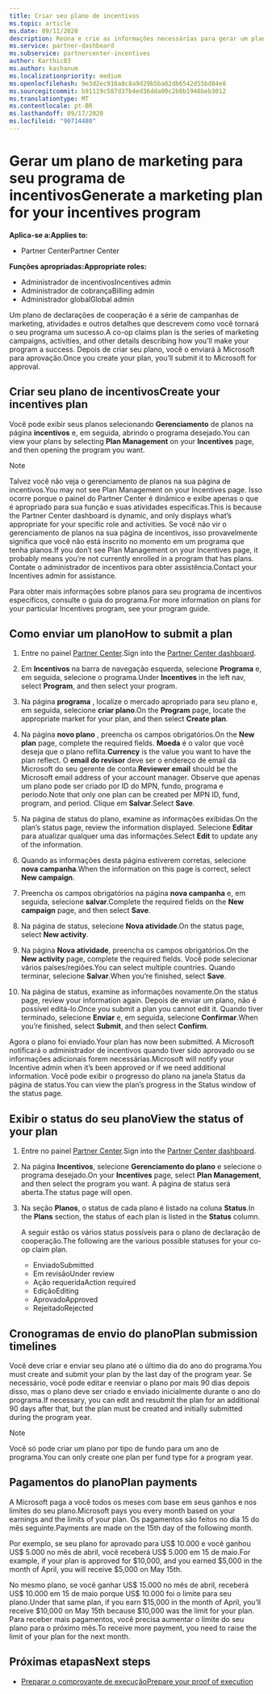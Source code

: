 ```yaml
---
title: Criar seu plano de incentivos
ms.topic: article
ms.date: 09/11/2020
description: Reúna e crie as informações necessárias para gerar um plano de marketing bem-sucedido para seu programa de incentivos.
ms.service: partner-dashboard
ms.subservice: partnercenter-incentives
author: Karthic83
ms.author: kashanum
ms.localizationpriority: medium
ms.openlocfilehash: 9e3d2ec916a8c8a9d29b5ba82db6542d55bd84e8
ms.sourcegitcommit: b91119c587d37b4ed36dda00c2b0b1946beb3012
ms.translationtype: MT
ms.contentlocale: pt-BR
ms.lasthandoff: 09/17/2020
ms.locfileid: "90714480"
---
```

# <a name="generate-a-marketing-plan-for-your-incentives-program"></a><span data-ttu-id="a7d94-103">Gerar um plano de marketing para seu programa de incentivos</span><span class="sxs-lookup"><span data-stu-id="a7d94-103">Generate a marketing plan for your incentives program</span></span>

<span data-ttu-id="a7d94-104">**Aplica-se a:**</span><span class="sxs-lookup"><span data-stu-id="a7d94-104">**Applies to:**</span></span>

- <span data-ttu-id="a7d94-105">Partner Center</span><span class="sxs-lookup"><span data-stu-id="a7d94-105">Partner Center</span></span>

<span data-ttu-id="a7d94-106">**Funções apropriadas:**</span><span class="sxs-lookup"><span data-stu-id="a7d94-106">**Appropriate roles:**</span></span>

- <span data-ttu-id="a7d94-107">Administrador de incentivos</span><span class="sxs-lookup"><span data-stu-id="a7d94-107">Incentives admin</span></span>
- <span data-ttu-id="a7d94-108">Administrador de cobrança</span><span class="sxs-lookup"><span data-stu-id="a7d94-108">Billing admin</span></span>
- <span data-ttu-id="a7d94-109">Administrador global</span><span class="sxs-lookup"><span data-stu-id="a7d94-109">Global admin</span></span>

<span data-ttu-id="a7d94-110">Um plano de declarações de cooperação é a série de campanhas de marketing, atividades e outros detalhes que descrevem como você tornará o seu programa um sucesso.</span><span class="sxs-lookup"><span data-stu-id="a7d94-110">A co-op claims plan is the series of marketing campaigns, activities, and other details describing how you’ll make your program a success.</span></span> <span data-ttu-id="a7d94-111">Depois de criar seu plano, você o enviará à Microsoft para aprovação.</span><span class="sxs-lookup"><span data-stu-id="a7d94-111">Once you create your plan, you’ll submit it to Microsoft for approval.</span></span>

## <a name="create-your-incentives-plan"></a><span data-ttu-id="a7d94-112">Criar seu plano de incentivos</span><span class="sxs-lookup"><span data-stu-id="a7d94-112">Create your incentives plan</span></span>

<span data-ttu-id="a7d94-113">Você pode exibir seus planos selecionando **Gerenciamento** de planos na página **incentivos** e, em seguida, abrindo o programa desejado.</span><span class="sxs-lookup"><span data-stu-id="a7d94-113">You can view your plans by selecting **Plan Management** on your **Incentives** page, and then opening the program you want.</span></span>

>[!NOTE]
><span data-ttu-id="a7d94-114">Talvez você não veja o gerenciamento de planos na sua página de incentivos.</span><span class="sxs-lookup"><span data-stu-id="a7d94-114">You may not see Plan Management on your Incentives page.</span></span> <span data-ttu-id="a7d94-115">Isso ocorre porque o painel do Partner Center é dinâmico e exibe apenas o que é apropriado para sua função e suas atividades específicas.</span><span class="sxs-lookup"><span data-stu-id="a7d94-115">This is because the Partner Center dashboard is dynamic, and only displays what’s appropriate for your specific role and activities.</span></span> <span data-ttu-id="a7d94-116">Se você não vir o gerenciamento de planos na sua página de incentivos, isso provavelmente significa que você não está inscrito no momento em um programa que tenha planos.</span><span class="sxs-lookup"><span data-stu-id="a7d94-116">If you don’t see Plan Management on your Incentives page, it probably means you’re not currently enrolled in a program that has plans.</span></span> <span data-ttu-id="a7d94-117">Contate o administrador de incentivos para obter assistência.</span><span class="sxs-lookup"><span data-stu-id="a7d94-117">Contact your Incentives admin for assistance.</span></span>

<span data-ttu-id="a7d94-118">Para obter mais informações sobre planos para seu programa de incentivos específicos, consulte o guia do programa.</span><span class="sxs-lookup"><span data-stu-id="a7d94-118">For more information on plans for your particular Incentives program, see your program guide.</span></span>

## <a name="how-to-submit-a-plan"></a><span data-ttu-id="a7d94-119">Como enviar um plano</span><span class="sxs-lookup"><span data-stu-id="a7d94-119">How to submit a plan</span></span>

1. <span data-ttu-id="a7d94-120">Entre no painel [Partner Center](https://partner.microsoft.com/dashboard/).</span><span class="sxs-lookup"><span data-stu-id="a7d94-120">Sign into the [Partner Center dashboard](https://partner.microsoft.com/dashboard/).</span></span>

2. <span data-ttu-id="a7d94-121">Em **Incentivos** na barra de navegação esquerda, selecione **Programa** e, em seguida, selecione o programa.</span><span class="sxs-lookup"><span data-stu-id="a7d94-121">Under **Incentives** in the left nav, select **Program**, and then select your program.</span></span> 

3. <span data-ttu-id="a7d94-122">Na página **programa** , localize o mercado apropriado para seu plano e, em seguida, selecione **criar plano**.</span><span class="sxs-lookup"><span data-stu-id="a7d94-122">On the **Program** page, locate the appropriate market for your plan, and then select **Create plan**.</span></span> 

4. <span data-ttu-id="a7d94-123">Na página **novo plano** , preencha os campos obrigatórios.</span><span class="sxs-lookup"><span data-stu-id="a7d94-123">On the **New plan** page, complete the required fields.</span></span> <span data-ttu-id="a7d94-124">**Moeda** é o valor que você deseja que o plano reflita.</span><span class="sxs-lookup"><span data-stu-id="a7d94-124">**Currency** is the value you want to have the plan reflect.</span></span> <span data-ttu-id="a7d94-125">O **email do revisor** deve ser o endereço de email da Microsoft do seu gerente de conta.</span><span class="sxs-lookup"><span data-stu-id="a7d94-125">**Reviewer email** should be the Microsoft email address of your account manager.</span></span> <span data-ttu-id="a7d94-126">Observe que apenas um plano pode ser criado por ID do MPN, fundo, programa e período.</span><span class="sxs-lookup"><span data-stu-id="a7d94-126">Note that only one plan can be created per MPN ID, fund, program, and period.</span></span> <span data-ttu-id="a7d94-127">Clique em **Salvar**.</span><span class="sxs-lookup"><span data-stu-id="a7d94-127">Select **Save**.</span></span>

5. <span data-ttu-id="a7d94-128">Na página de status do plano, examine as informações exibidas.</span><span class="sxs-lookup"><span data-stu-id="a7d94-128">On the plan’s status page, review the information displayed.</span></span> <span data-ttu-id="a7d94-129">Selecione **Editar** para atualizar qualquer uma das informações.</span><span class="sxs-lookup"><span data-stu-id="a7d94-129">Select **Edit** to update any of the information.</span></span>

6. <span data-ttu-id="a7d94-130">Quando as informações desta página estiverem corretas, selecione **nova campanha**.</span><span class="sxs-lookup"><span data-stu-id="a7d94-130">When the information on this page is correct, select **New campaign**.</span></span>

7. <span data-ttu-id="a7d94-131">Preencha os campos obrigatórios na página **nova campanha** e, em seguida, selecione **salvar**.</span><span class="sxs-lookup"><span data-stu-id="a7d94-131">Complete the required fields on the **New campaign** page, and then select **Save**.</span></span>

8. <span data-ttu-id="a7d94-132">Na página de status, selecione **Nova atividade**.</span><span class="sxs-lookup"><span data-stu-id="a7d94-132">On the status page, select **New activity**.</span></span> 

9. <span data-ttu-id="a7d94-133">Na página **Nova atividade**, preencha os campos obrigatórios.</span><span class="sxs-lookup"><span data-stu-id="a7d94-133">On the **New activity** page, complete the required fields.</span></span> <span data-ttu-id="a7d94-134">Você pode selecionar vários países/regiões.</span><span class="sxs-lookup"><span data-stu-id="a7d94-134">You can select multiple countries.</span></span> <span data-ttu-id="a7d94-135">Quando terminar, selecione **Salvar**.</span><span class="sxs-lookup"><span data-stu-id="a7d94-135">When you’re finished, select **Save**.</span></span> 

10. <span data-ttu-id="a7d94-136">Na página de status, examine as informações novamente.</span><span class="sxs-lookup"><span data-stu-id="a7d94-136">On the status page, review your information again.</span></span> <span data-ttu-id="a7d94-137">Depois de enviar um plano, não é possível editá-lo.</span><span class="sxs-lookup"><span data-stu-id="a7d94-137">Once you submit a plan you cannot edit it.</span></span> <span data-ttu-id="a7d94-138">Quando tiver terminado, selecione **Enviar** e, em seguida, selecione **Confirmar**.</span><span class="sxs-lookup"><span data-stu-id="a7d94-138">When you’re finished, select **Submit**, and then select **Confirm**.</span></span>

<span data-ttu-id="a7d94-139">Agora o plano foi enviado.</span><span class="sxs-lookup"><span data-stu-id="a7d94-139">Your plan has now been submitted.</span></span> <span data-ttu-id="a7d94-140">A Microsoft notificará o administrador de incentivos quando tiver sido aprovado ou se informações adicionais forem necessárias.</span><span class="sxs-lookup"><span data-stu-id="a7d94-140">Microsoft will notify your Incentive admin when it’s been approved or if we need additional information.</span></span> <span data-ttu-id="a7d94-141">Você pode exibir o progresso do plano na janela Status da página de status.</span><span class="sxs-lookup"><span data-stu-id="a7d94-141">You can view the plan’s progress in the Status window of the status page.</span></span>

## <a name="view-the-status-of-your-plan"></a><span data-ttu-id="a7d94-142">Exibir o status do seu plano</span><span class="sxs-lookup"><span data-stu-id="a7d94-142">View the status of your plan</span></span>

1. <span data-ttu-id="a7d94-143">Entre no painel [Partner Center](https://partner.microsoft.com/dashboard/).</span><span class="sxs-lookup"><span data-stu-id="a7d94-143">Sign into the [Partner Center dashboard](https://partner.microsoft.com/dashboard/).</span></span>

2. <span data-ttu-id="a7d94-144">Na página **Incentivos**, selecione **Gerenciamento do plano** e selecione o programa desejado.</span><span class="sxs-lookup"><span data-stu-id="a7d94-144">On your **Incentives** page, select **Plan Management**, and then select the program you want.</span></span> <span data-ttu-id="a7d94-145">A página de status será aberta.</span><span class="sxs-lookup"><span data-stu-id="a7d94-145">The status page will open.</span></span>

3. <span data-ttu-id="a7d94-146">Na seção **Planos**, o status de cada plano é listado na coluna **Status**.</span><span class="sxs-lookup"><span data-stu-id="a7d94-146">In the **Plans** section, the status of each plan is listed in the **Status** column.</span></span>

   <span data-ttu-id="a7d94-147">A seguir estão os vários status possíveis para o plano de declaração de cooperação.</span><span class="sxs-lookup"><span data-stu-id="a7d94-147">The following are the various possible statuses for your co-op claim plan.</span></span>

   - <span data-ttu-id="a7d94-148">Enviado</span><span class="sxs-lookup"><span data-stu-id="a7d94-148">Submitted</span></span>
   - <span data-ttu-id="a7d94-149">Em revisão</span><span class="sxs-lookup"><span data-stu-id="a7d94-149">Under review</span></span>
   - <span data-ttu-id="a7d94-150">Ação requerida</span><span class="sxs-lookup"><span data-stu-id="a7d94-150">Action required</span></span>
   - <span data-ttu-id="a7d94-151">Edição</span><span class="sxs-lookup"><span data-stu-id="a7d94-151">Editing</span></span>
   - <span data-ttu-id="a7d94-152">Aprovado</span><span class="sxs-lookup"><span data-stu-id="a7d94-152">Approved</span></span>
   - <span data-ttu-id="a7d94-153">Rejeitado</span><span class="sxs-lookup"><span data-stu-id="a7d94-153">Rejected</span></span>

## <a name="plan-submission-timelines"></a><span data-ttu-id="a7d94-154">Cronogramas de envio do plano</span><span class="sxs-lookup"><span data-stu-id="a7d94-154">Plan submission timelines</span></span>

<span data-ttu-id="a7d94-155">Você deve criar e enviar seu plano até o último dia do ano do programa.</span><span class="sxs-lookup"><span data-stu-id="a7d94-155">You must create and submit your plan by the last day of the program year.</span></span> <span data-ttu-id="a7d94-156">Se necessário, você pode editar e reenviar o plano por mais 90 dias depois disso, mas o plano deve ser criado e enviado inicialmente durante o ano do programa.</span><span class="sxs-lookup"><span data-stu-id="a7d94-156">If necessary, you can edit and resubmit the plan for an additional 90 days after that, but the plan must be created and initially submitted during the program year.</span></span>

>[!NOTE]
> <span data-ttu-id="a7d94-157">Você só pode criar um plano por tipo de fundo para um ano de programa.</span><span class="sxs-lookup"><span data-stu-id="a7d94-157">You can only create one plan per fund type for a program year.</span></span>

## <a name="plan-payments"></a><span data-ttu-id="a7d94-158">Pagamentos do plano</span><span class="sxs-lookup"><span data-stu-id="a7d94-158">Plan payments</span></span>

<span data-ttu-id="a7d94-159">A Microsoft paga a você todos os meses com base em seus ganhos e nos limites do seu plano.</span><span class="sxs-lookup"><span data-stu-id="a7d94-159">Microsoft pays you every month based on your earnings and the limits of your plan.</span></span> <span data-ttu-id="a7d94-160">Os pagamentos são feitos no dia 15 do mês seguinte.</span><span class="sxs-lookup"><span data-stu-id="a7d94-160">Payments are made on the 15th day of the following month.</span></span>

<span data-ttu-id="a7d94-161">Por exemplo, se seu plano for aprovado para US$ 10.000 e você ganhou US$ 5.000 no mês de abril, você receberá US$ 5.000 em 15 de maio.</span><span class="sxs-lookup"><span data-stu-id="a7d94-161">For example, if your plan is approved for $10,000, and you earned $5,000 in the month of April, you will receive $5,000 on May 15th.</span></span>

<span data-ttu-id="a7d94-162">No mesmo plano, se você ganhar US$ 15.000 no mês de abril, receberá US$ 10.000 em 15 de maio porque US$ 10.000 foi o limite para seu plano.</span><span class="sxs-lookup"><span data-stu-id="a7d94-162">Under that same plan, if you earn $15,000 in the month of April, you’ll receive $10,000 on May 15th because $10,000 was the limit for your plan.</span></span> <span data-ttu-id="a7d94-163">Para receber mais pagamentos, você precisa aumentar o limite do seu plano para o próximo mês.</span><span class="sxs-lookup"><span data-stu-id="a7d94-163">To receive more payment, you need to raise the limit of your plan for the next month.</span></span>

## <a name="next-steps"></a><span data-ttu-id="a7d94-164">Próximas etapas</span><span class="sxs-lookup"><span data-stu-id="a7d94-164">Next steps</span></span>

- [<span data-ttu-id="a7d94-165">Preparar o comprovante de execução</span><span class="sxs-lookup"><span data-stu-id="a7d94-165">Prepare your proof of execution</span></span>](incentives-prepare-your-proof-of-execution.md)
